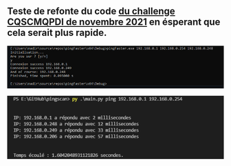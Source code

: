## Teste de refonte du code [du challenge CQSCMQPDI de novembre 2021](https://github.com/nadnone/CQSCMQPDI_11_2021) en ésperant que cela serait plus rapide.

![img1](./res_demo/info_cpp_program.png)

![img1](./res_demo/info_py_program.png)
